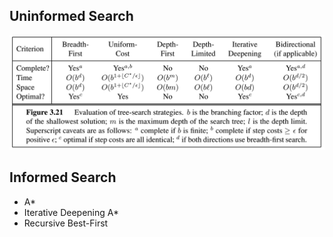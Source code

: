 ## Uninformed Search
![uninformed search strategy](https://github.com/WarrenGreen/AI-Norvig/blob/master/images/Uninformed-Search-Strategies.png?raw=true)

## Informed Search
- A*
- Iterative Deepening A*
- Recursive Best-First
